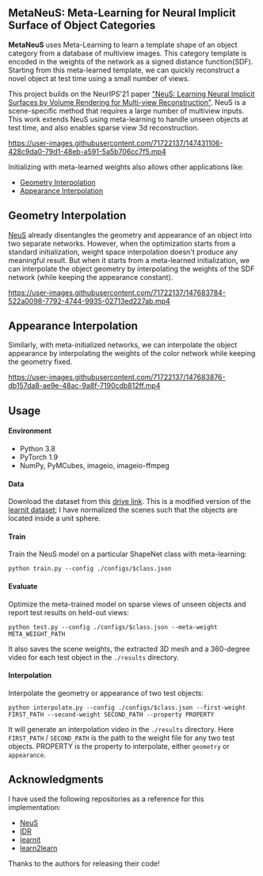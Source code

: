 ## MetaNeuS: Meta-Learning for Neural Implicit Surface of Object Categories
**MetaNeuS** uses Meta-Learning to learn a template shape of an object category from a database of multiview images. This category template is encoded in the weights of the network as a signed distance function(SDF). Starting from this meta-learned template, we can quickly reconstruct a novel object at test time using a small number of views.  

This project builds on the NeurIPS'21 paper ["NeuS: Learning Neural Implicit Surfaces by Volume Rendering for Multi-view Reconstruction"](https://arxiv.org/abs/2106.10689). NeuS is a scene-specific method that requires a large number of multiview inputs. This work extends NeuS using meta-learning to handle unseen objects at test time, and also enables sparse view 3d reconstruction.  

https://user-images.githubusercontent.com/71722137/147431106-428c9da0-79d1-48eb-a591-5a5b706cc7f5.mp4

Initializing with meta-learned weights also allows other applications like:
* [Geometry Interpolation](#geometry-interpolation)
* [Appearance Interpolation](#appearance-interpolation)

## Geometry Interpolation

[NeuS](https://arxiv.org/abs/2106.10689) already disentangles the geometry and appearance of an object into two separate networks. However, when the optimization starts from a standard initialization, weight space interpolation doesn't produce any meaningful result. But when it starts from a meta-learned initialization, we can interpolate the object geometry by interpolating the weights of the SDF network (while keeping the appearance constant).

https://user-images.githubusercontent.com/71722137/147683784-522a0098-7792-4744-9935-02713ed227ab.mp4

## Appearance Interpolation

Similarly, with meta-initialized networks, we can interpolate the object appearance by interpolating the weights of the color network while keeping the geometry fixed.

https://user-images.githubusercontent.com/71722137/147683876-db157da8-ae9e-48ac-9a8f-7190cdb812ff.mp4

## Usage

#### Environment
* Python 3.8
* PyTorch 1.9
* NumPy, PyMCubes, imageio, imageio-ffmpeg

#### Data
Download the dataset from this [drive link](https://drive.google.com/drive/folders/1GSHNHkNfcivGRZZS3nSOCEZcZeHJq6hk?usp=sharing). This is a modified version of the [learnit dataset](https://www.matthewtancik.com/learnit); I have normalized the scenes such that the objects are located inside a unit sphere.

#### Train
Train the NeuS model on a particular ShapeNet class with meta-learning:  
```shell
python train.py --config ./configs/$class.json
```

#### Evaluate
Optimize the meta-trained model on sparse views of unseen objects and report test results on held-out views:
```shell
python test.py --config ./configs/$class.json --meta-weight META_WEIGHT_PATH
```
It also saves the scene weights, the extracted 3D mesh and a 360-degree video for each test object in the `./results` directory.

#### Interpolation
Interpolate the geometry or appearance of two test objects:
```shell
python interpolate.py --config ./configs/$class.json --first-weight FIRST_PATH --second-weight SECOND_PATH --property PROPERTY
```
It will generate an interpolation video in the `./results` directory. Here `FIRST_PATH` / `SECOND_PATH` is the path to the weight file for any two test objects. PROPERTY is the property to interpolate, either `geometry` or `appearance`.

## Acknowledgments

I have used the following repositories as a reference for this implementation:

* [NeuS](https://github.com/Totoro97/NeuS)
* [IDR](https://github.com/lioryariv/idr)
* [learnit](https://github.com/tancik/learnit)
* [learn2learn](https://github.com/learnables/learn2learn)  

Thanks to the authors for releasing their code!
